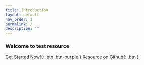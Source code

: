 ```yaml
---
title: Introduction
layout: default
nav_order: 1
permalink: /
description: ""
---
```

### Welcome to test resource
[Get Started Now!](https://github.com/yvonneng/test-doc-site){: .btn .btn-purple }
[Resource on Github](https://github.com/yvonneng/test-doc-site){: .btn }
